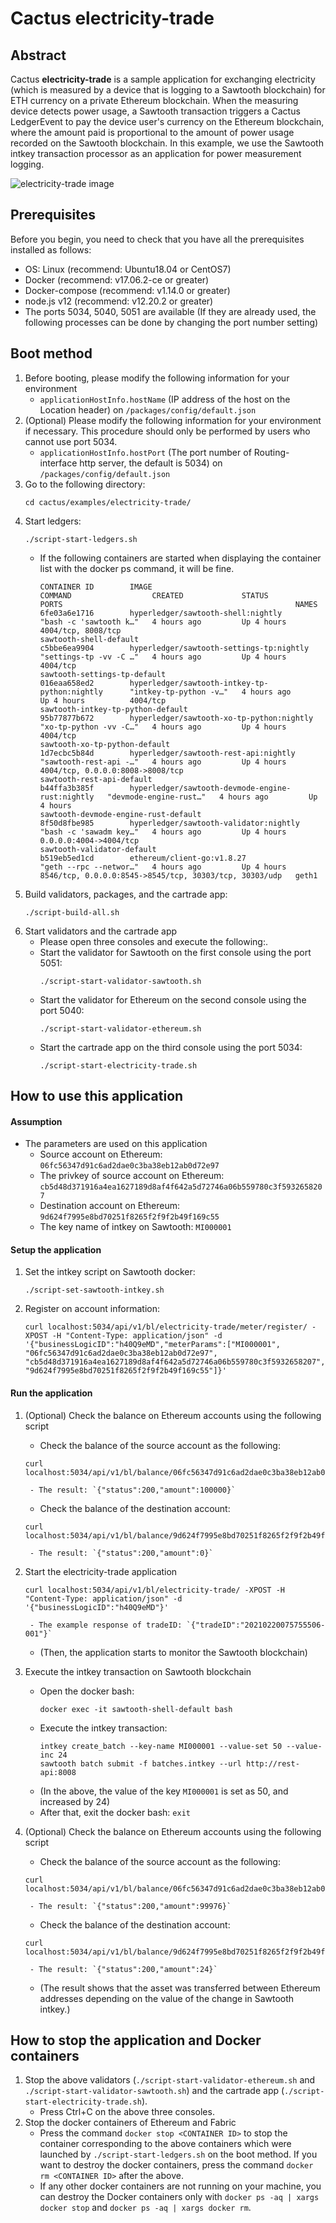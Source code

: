 # Cactus electricity-trade

## Abstract

Cactus **electricity-trade** is a sample application for exchanging electricity (which is measured by a device that is logging to a Sawtooth blockchain) for ETH currency on a private Ethereum blockchain. When the measuring device detects power usage, a Sawtooth transaction triggers a Cactus LedgerEvent to pay the device user's currency on the Ethereum blockchain, where the amount paid is proportional to the amount of power usage recorded on the Sawtooth blockchain.
In this example, we use the Sawtooth intkey transaction processor as an application for power measurement logging.

![electricity-trade image](./images/electricity-trade-image.png)

## Prerequisites

Before you begin, you need to check that you have all the prerequisites installed as follows:
- OS: Linux (recommend: Ubuntu18.04 or CentOS7)
- Docker (recommend: v17.06.2-ce or greater)
- Docker-compose (recommend: v1.14.0 or greater)
- node.js v12 (recommend: v12.20.2 or greater)
- The ports 5034, 5040, 5051 are available (If they are already used, the following processes can be done by changing the port number setting)

## Boot method

1. Before booting, please modify the following information for your environment
	- `applicationHostInfo.hostName` (IP address of the host on the Location header) on `/packages/config/default.json`
1. (Optional) Please modify the following information for your environment if necessary. This procedure should only be performed by users who cannot use port 5034.
	- `applicationHostInfo.hostPort` (The port number of Routing-interface http server, the default is 5034) on `/packages/config/default.json`
1. Go to the following directory:
	```
	cd cactus/examples/electricity-trade/
	```
1. Start ledgers:
	```
	./script-start-ledgers.sh
	```
	- If the following containers are started when displaying the container list with the docker ps command, it will be fine.
		```
		CONTAINER ID        IMAGE                                              COMMAND                  CREATED             STATUS              PORTS                                                    NAMES
		6fe03a6e1716        hyperledger/sawtooth-shell:nightly                 "bash -c 'sawtooth k…"   4 hours ago         Up 4 hours          4004/tcp, 8008/tcp                                       sawtooth-shell-default
		c5bbe6ea9904        hyperledger/sawtooth-settings-tp:nightly           "settings-tp -vv -C …"   4 hours ago         Up 4 hours          4004/tcp                                                 sawtooth-settings-tp-default
		016eaa658ed2        hyperledger/sawtooth-intkey-tp-python:nightly      "intkey-tp-python -v…"   4 hours ago         Up 4 hours          4004/tcp                                                 sawtooth-intkey-tp-python-default
		95b77877b672        hyperledger/sawtooth-xo-tp-python:nightly          "xo-tp-python -vv -C…"   4 hours ago         Up 4 hours          4004/tcp                                                 sawtooth-xo-tp-python-default
		1d7ecbc5b84d        hyperledger/sawtooth-rest-api:nightly              "sawtooth-rest-api -…"   4 hours ago         Up 4 hours          4004/tcp, 0.0.0.0:8008->8008/tcp                         sawtooth-rest-api-default
		b44ffa3b385f        hyperledger/sawtooth-devmode-engine-rust:nightly   "devmode-engine-rust…"   4 hours ago         Up 4 hours                                                                   sawtooth-devmode-engine-rust-default
		8f50d8fbe985        hyperledger/sawtooth-validator:nightly             "bash -c 'sawadm key…"   4 hours ago         Up 4 hours          0.0.0.0:4004->4004/tcp                                   sawtooth-validator-default
		b519eb5ed1cd        ethereum/client-go:v1.8.27                         "geth --rpc --networ…"   4 hours ago         Up 4 hours          8546/tcp, 0.0.0.0:8545->8545/tcp, 30303/tcp, 30303/udp   geth1
		```
1. Build validators, packages, and the cartrade app:
	```
	./script-build-all.sh
	```
1. Start validators and the cartrade app
	- Please open three consoles and execute the following:.
	- Start the validator for Sawtooth on the first console using the port 5051:
		```
		./script-start-validator-sawtooth.sh
		```
	- Start the validator for Ethereum on the second console using the port 5040: 
		```
		./script-start-validator-ethereum.sh
		```
	- Start the cartrade app on the third console using the port 5034:
		```
		./script-start-electricity-trade.sh
		```

## How to use this application

#### Assumption

- The parameters are used on this application
	- Source account on Ethereum: `06fc56347d91c6ad2dae0c3ba38eb12ab0d72e97`
	- The privkey of source account on Ethereum: `cb5d48d371916a4ea1627189d8af4f642a5d72746a06b559780c3f5932658207`
	- Destination account on Ethereum: `9d624f7995e8bd70251f8265f2f9f2b49f169c55`
	- The key name of intkey on Sawtooth: `MI000001`

#### Setup the application

1. Set the intkey script on Sawtooth docker:
	```
	./script-set-sawtooth-intkey.sh
	```
1. Register on account information:
	```
	curl localhost:5034/api/v1/bl/electricity-trade/meter/register/ -XPOST -H "Content-Type: application/json" -d '{"businessLogicID":"h40Q9eMD","meterParams":["MI000001", "06fc56347d91c6ad2dae0c3ba38eb12ab0d72e97", "cb5d48d371916a4ea1627189d8af4f642a5d72746a06b559780c3f5932658207", "9d624f7995e8bd70251f8265f2f9f2b49f169c55"]}'
	```

#### Run the application

1. (Optional) Check the balance on Ethereum accounts using the following script
	- Check the balance of the source account as the following: 
	```
	curl localhost:5034/api/v1/bl/balance/06fc56347d91c6ad2dae0c3ba38eb12ab0d72e97
	```
		- The result: `{"status":200,"amount":100000}`
	- Check the balance of the destination account:
	```
	curl localhost:5034/api/v1/bl/balance/9d624f7995e8bd70251f8265f2f9f2b49f169c55
	```
		- The result: `{"status":200,"amount":0}`

1. Start the electricity-trade application
	```
	curl localhost:5034/api/v1/bl/electricity-trade/ -XPOST -H "Content-Type: application/json" -d '{"businessLogicID":"h40Q9eMD"}'
	```
		- The example response of tradeID: `{"tradeID":"20210220075755506-001"}`
	- (Then, the application starts to monitor the Sawtooth blockchain)

1. Execute the intkey transaction on Sawtooth blockchain
	- Open the docker bash: 
		```
		docker exec -it sawtooth-shell-default bash
		```
	- Execute the intkey transaction:
		```
		intkey create_batch --key-name MI000001 --value-set 50 --value-inc 24
		sawtooth batch submit -f batches.intkey --url http://rest-api:8008
		```
	- (In the above, the value of the key `MI000001` is set as 50, and increased by 24)
	- After that, exit the docker bash:
	`exit`

1. (Optional) Check the balance on Ethereum accounts using the following script
	- Check the balance of the source account as the following: 
	```
	curl localhost:5034/api/v1/bl/balance/06fc56347d91c6ad2dae0c3ba38eb12ab0d72e97
	```
		- The result: `{"status":200,"amount":99976}`
	- Check the balance of the destination account:
	```
	curl localhost:5034/api/v1/bl/balance/9d624f7995e8bd70251f8265f2f9f2b49f169c55
	```
		- The result: `{"status":200,"amount":24}`
	- (The result shows that the asset was transferred between Ethereum addresses depending on the value of the change in Sawtooth intkey.)

## How to stop the application and Docker containers

1. Stop the above validators (`./script-start-validator-ethereum.sh` and `./script-start-validator-sawtooth.sh`) and the cartrade app (`./script-start-electricity-trade.sh`).
	- Press Ctrl+C on the above three consoles.
1. Stop the docker containers of Ethereum and Fabric
	- Press the command `docker stop <CONTAINER ID>` to stop the container corresponding to the above containers which were launched by `./script-start-ledgers.sh` on the boot method. If you want to destroy the docker containers, press the command `docker rm <CONTAINER ID>` after the above.
	- If any other docker containers are not running on your machine, you can destroy the Docker containers only with `docker ps -aq | xargs docker stop` and `docker ps -aq | xargs docker rm`.